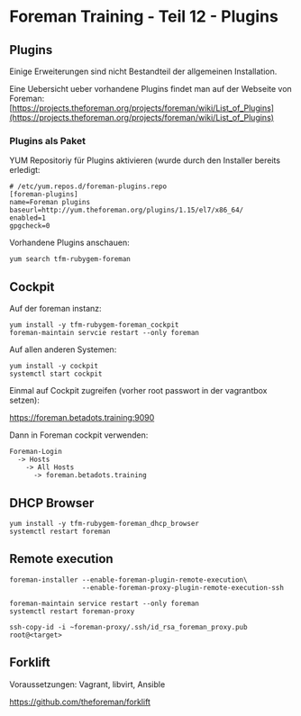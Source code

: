 # Foreman Training - Teil 12 - Plugins

## Plugins

Einige Erweiterungen sind nicht Bestandteil der allgemeinen Installation.

Eine Uebersicht ueber vorhandene Plugins findet man auf der Webseite von Foreman: [https://projects.theforeman.org/projects/foreman/wiki/List_of_Plugins](https://projects.theforeman.org/projects/foreman/wiki/List_of_Plugins)

### Plugins als Paket

YUM Repositoriy für Plugins aktivieren (wurde durch den Installer bereits erledigt:

    # /etc/yum.repos.d/foreman-plugins.repo
    [foreman-plugins]
    name=Foreman plugins
    baseurl=http://yum.theforeman.org/plugins/1.15/el7/x86_64/
    enabled=1
    gpgcheck=0

Vorhandene Plugins anschauen:

    yum search tfm-rubygem-foreman

## Cockpit

Auf der foreman instanz:

    yum install -y tfm-rubygem-foreman_cockpit
    foreman-maintain servcie restart --only foreman

Auf allen anderen Systemen:

    yum install -y cockpit
    systemctl start cockpit

Einmal auf Cockpit zugreifen (vorher root passwort in der vagrantbox setzen):

<https://foreman.betadots.training:9090>

Dann in Foreman cockpit verwenden:

    Foreman-Login
      -> Hosts
        -> All Hosts
          -> foreman.betadots.training

## DHCP Browser

    yum install -y tfm-rubygem-foreman_dhcp_browser
    systemctl restart foreman

## Remote execution

    foreman-installer --enable-foreman-plugin-remote-execution\
                      --enable-foreman-proxy-plugin-remote-execution-ssh

    foreman-maintain service restart --only foreman
    systemctl restart foreman-proxy

    ssh-copy-id -i ~foreman-proxy/.ssh/id_rsa_foreman_proxy.pub root@<target>

## Forklift

Voraussetzungen: Vagrant, libvirt, Ansible

<https://github.com/theforeman/forklift>
